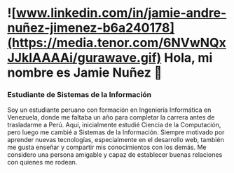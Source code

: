 # ![www.linkedin.com/in/jamie-andre-nuñez-jimenez-b6a240178](https://media.tenor.com/6NVwNQxJJkIAAAAi/gurawave.gif) Hola, mi nombre es Jamie Nuñez 👋
### Estudiante de Sistemas de la Información

Soy un estudiante peruano con formación en Ingeniería Informática en Venezuela, donde me faltaba un año para completar la carrera antes de trasladarme a Perú. Aquí, inicialmente estudié Ciencia de la Computación, pero luego me cambié a Sistemas de la Información. Siempre motivado por aprender nuevas tecnologías, especialmente en el desarrollo web, también me gusta enseñar y compartir mis conocimientos con los demás. Me considero una persona amigable y capaz de establecer buenas relaciones con quienes me rodean.

